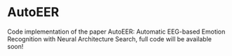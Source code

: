 # AutoEER
Code implementation of the paper AutoEER: Automatic EEG-based Emotion Recognition with Neural Architecture Search, full code will be available soon!
